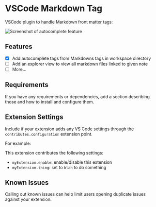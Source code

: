 # VSCode Markdown Tag

VSCode plugin to handle Markdown front matter tags:

![Screenshot of autocomplete feature](https://raw.githubusercontent.com/madeindjs/vscode-markdown-tags/master/screenshots/autocomplete.gif)

## Features

- [x] Add autocomplete tags from Markdowns tags in workspace directory
- [ ] Add an explorer view to view all markdown files linked to given note
- [ ] More...

## Requirements

If you have any requirements or dependencies, add a section describing those and how to install and configure them.

## Extension Settings

Include if your extension adds any VS Code settings through the `contributes.configuration` extension point.

For example:

This extension contributes the following settings:

- `myExtension.enable`: enable/disable this extension
- `myExtension.thing`: set to `blah` to do something

## Known Issues

Calling out known issues can help limit users opening duplicate issues against your extension.
